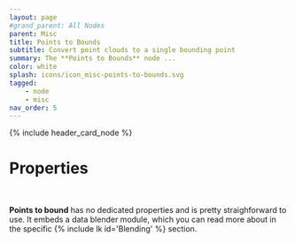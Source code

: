 ```yaml
---
layout: page
#grand_parent: All Nodes
parent: Misc
title: Points to Bounds
subtitle: Convert point clouds to a single bounding point
summary: The **Points to Bounds** node ...
color: white
splash: icons/icon_misc-points-to-bounds.svg
tagged:
    - node
    - misc
nav_order: 5
---
```


{% include header_card_node %}

# Properties
<br>

**Points to bound** has no dedicated properties and is pretty straighforward to use.
It embeds a data blender module, which you can read more about in the specific {% include lk id='Blending' %} section.